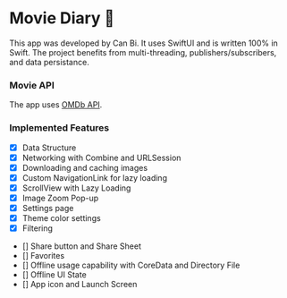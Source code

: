 # Movie Diary 🚀
This app was developed by Can Bi. It uses SwiftUI and is written 100% in Swift. The project benefits from multi-threading, publishers/subscribers, and data persistance.

### Movie API
The app uses [OMDb API](http://omdbapi.com/). 

### Implemented Features
- [x]  Data Structure
- [x]  Networking with Combine and URLSession
- [x]  Downloading and caching images
- [x]  Custom NavigationLink for lazy loading
- [x]  ScrollView with Lazy Loading
- [x]  Image Zoom Pop-up
- [x]  Settings page
- [x]  Theme color settings
- [x]  Filtering
- []  Share button and Share Sheet
- []  Favorites
- []  Offline usage capability with CoreData and Directory File
- []  Offline UI State
- []  App icon and Launch Screen
